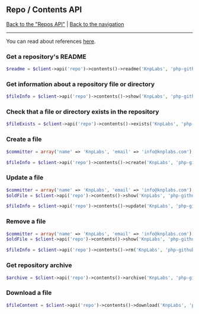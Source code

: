 ## Repo / Contents API
[Back to the "Repos API"](../repos.md) | [Back to the navigation](../README.md)

---

You can read about references [here](https://developer.github.com/v3/git/refs/).


### Get a repository's README

```php
$readme = $client->api('repo')->contents()->readme('KnpLabs', 'php-github-api', $reference);
```

### Get information about a repository file or directory

```php
$fileInfo = $client->api('repo')->contents()->show('KnpLabs', 'php-github-api', $path, $reference);
```

### Check that a file or directory exists in the repository
```php
$fileExists = $client->api('repo')->contents()->exists('KnpLabs', 'php-github-api', $path, $reference);
```

### Create a file
```php
$committer = array('name' => 'KnpLabs', 'email' => 'info@knplabs.com');

$fileInfo = $client->api('repo')->contents()->create('KnpLabs', 'php-github-api', $path, $content, $commitMessage, $branch, $committer);
```

### Update a file

```php
$committer = array('name' => 'KnpLabs', 'email' => 'info@knplabs.com');
$oldFile = $client->api('repo')->contents()->show('KnpLabs', 'php-github-api', $path, $branch);

$fileInfo = $client->api('repo')->contents()->update('KnpLabs', 'php-github-api', $path, $content, $commitMessage, $oldFile['sha'], $branch, $committer);
```

### Remove a file

```php
$committer = array('name' => 'KnpLabs', 'email' => 'info@knplabs.com');
$oldFile = $client->api('repo')->contents()->show('KnpLabs', 'php-github-api', $path, $branch);

$fileInfo = $client->api('repo')->contents()->rm('KnpLabs', 'php-github-api', $path, $commitMessage, $oldFile['sha'], $branch, $committer);
```

### Get repository archive

```php
$archive = $client->api('repo')->contents()->archive('KnpLabs', 'php-github-api', $format, $reference);
```

### Download a file

```php
$fileContent = $client->api('repo')->contents()->download('KnpLabs', 'php-github-api', $path, $reference);
```
